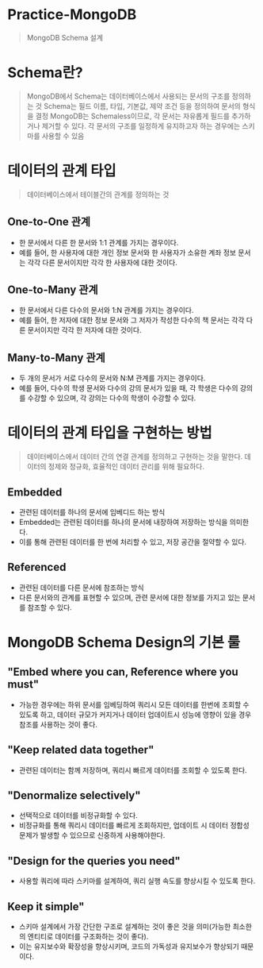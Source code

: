 # Practice-MongoDB

> MongoDB Schema 설계

# Schema란?

> MongoDB에서 Schema는 데이터베이스에서 사용되는 문서의 구조를 정의하는 것
> Schema는 필드 이름, 타입, 기본값, 제약 조건 등을 정의하여 문서의 형식을 결정
> MongoDB는 Schemaless이므로, 각 문서는 자유롭게 필드를 추가하거나 제거할 수 있다.
> 각 문서의 구조를 일정하게 유지하고자 하는 경우에는 스키마를 사용할 수 있음

# 데이터의 관계 타입

> 데이터베이스에서 테이블간의 관계를 정의하는 것

## One-to-One 관계

- 한 문서에서 다른 한 문서와 1:1 관계를 가지는 경우이다.
- 예를 들어, 한 사용자에 대한 개인 정보 문서와 한 사용자가 소유한 계좌 정보 문서는 각각 다른 문서이지만 각각 한 사용자에 대한 것이다.

## One-to-Many 관계

- 한 문서에서 다른 다수의 문서와 1:N 관계를 가지는 경우이다.
- 예를 들어, 한 저자에 대한 정보 문서와 그 저자가 작성한 다수의 책 문서는 각각 다른 문서이지만 각각 한 저자에 대한 것이다.

## Many-to-Many 관계

- 두 개의 문서가 서로 다수의 문서와 N:M 관계를 가지는 경우이다.
- 예를 들어, 다수의 학생 문서와 다수의 강의 문서가 있을 때, 각 학생은 다수의 강의를 수강할 수 있으며, 각 강의는 다수의 학생이 수강할 수 있다.

# 데이터의 관계 타입을 구현하는 방법

> 데이터베이스에서 데이터 간의 연결 관계를 정의하고 구현하는 것을 말한다.
> 데이터의 정제와 정규화, 효율적인 데이터 관리를 위해 필요하다.

## Embedded

- 관련된 데이터를 하나의 문서에 임베디드 하는 방식
- Embedded는 관련된 데이터를 하나의 문서에 내장하여 저장하는 방식을 의미한다.
- 이를 통해 관련된 데이터를 한 번에 처리할 수 있고, 저장 공간을 절약할 수 있다.

## Referenced

- 관련된 데이터를 다른 문서에 참조하는 방식
- 다른 문서와의 관계를 표현할 수 있으며, 관련 문서에 대한 정보를 가지고 있는 문서를 참조할 수 있다.

# MongoDB Schema Design의 기본 룰

## "Embed where you can, Reference where you must"

- 가능한 경우에는 하위 문서를 임베딩하여 쿼리시 모든 데이터를 한번에 조회할 수 있도록 하고,
  데이터 규모가 커지거나 데이터 업데이트시 성능에 영향이 있을 경우 참조를 사용하는 것이 좋다.

## "Keep related data together"

- 관련된 데이터는 함께 저장하며, 쿼리시 빠르게 데이터를 조회할 수 있도록 한다.

## "Denormalize selectively"

- 선택적으로 데이터를 비정규화할 수 있다.
- 비정규화를 통해 쿼리시 데이터를 빠르게 조회하지만, 업데이트 시 데이터 정합성 문제가 발생할 수 있으므로 신중하게 사용해야한다.

## "Design for the queries you need"

- 사용할 쿼리에 따라 스키마를 설계하여, 쿼리 실행 속도를 향상시킬 수 있도록 한다.

## Keep it simple"

- 스키마 설계에서 가장 간단한 구조로 설계하는 것이 좋은 것을 의미(가능한 최소한의 엔티티로 데이터를 구조화하는 것이 좋다).
- 이는 유지보수와 확장성을 향상시키며, 코드의 가독성과 유지보수가 향상되기 때문이다.
